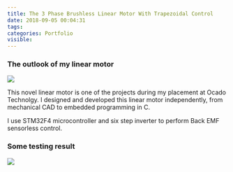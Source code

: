 ```yaml
---
title: The 3 Phase Brushless Linear Motor With Trapezoidal Control
date: 2018-09-05 00:04:31
tags:
categories: Portfolio
visible: 
---
```

### The outlook of my linear motor

![](/uploads/motor.jpg)

This novel linear motor is one of the projects  during my placement at Ocado Technolgy. I designed and developed this linear motor independently, from mechanical CAD to embedded programming in C.

I use STM32F4 microcontroller and six step inverter to perform Back EMF sensorless control.

### Some testing result

![](/uploads/bemf.jpg)